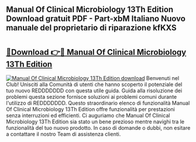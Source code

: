 ## Manual Of Clinical Microbiology 13Th Edition Download gratuit PDF - Part-xbM Italiano Nuovo manuale del proprietario di riparazione kfKXS

# <h2><a href="http://dfclw55.blite.top/?on=Manual+Of+Clinical+Microbiology+13Th+Edition">🔗Download 👉🔴 Manual Of Clinical Microbiology 13Th Edition</a></h2>

[![Manual Of Clinical Microbiology 13Th Edition download](https://i.imgur.com/lujVjoI.png)](http://dfclw55.blite.top/?on=Manual+Of+Clinical+Microbiology+13Th+Edition)
Benvenuti nel Club! Unisciti alla Comunità di utenti che hanno scoperto il potenziale del tuo nuovo REDDDDDDD con questa utile guida. Guida alla risoluzione dei problemi questa sezione fornisce soluzioni ai problemi comuni durante l'utilizzo di REDDDDDDD. Questo straordinario elenco di funzionalità Manual Of Clinical Microbiology 13Th Edition offre funzionalità per prestazioni senza interruzioni ed efficienti. Ci auguriamo che Manual Of Clinical Microbiology 13Th Edition sia stato un bene prezioso mentre navighi tra le funzionalità del tuo nuovo prodotto. In caso di domande o dubbi, non esitare a contattare il nostro Team di assistenza clienti.
